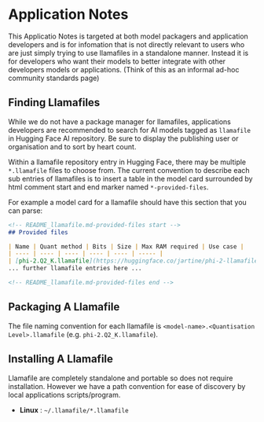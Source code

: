 # Application Notes

This Applicatio Notes is targeted at both model packagers and application developers and is for infomation that is not directly relevant to users who are just simply trying to use llamafiles in a standalone manner. Instead it is for developers who want their models to better integrate with other developers models or applications. (Think of this as an informal ad-hoc community standards page)

## Finding Llamafiles

While we do not have a package manager for llamafiles, applications developers are recommended
to search for AI models tagged as `llamafile` in Hugging Face AI repository.
Be sure to display the publishing user or organisation and to sort by heart count.

Within a llamafile repository entry in Hugging Face, there may be multiple `*.llamafile` files
to choose from. The current convention to describe each sub entries of llamafiles is to 
insert a table in the model card surrounded by html comment start and end marker named `*-provided-files`.

For example a model card for a llamafile should have this section that you can parse:

```markdown
<!-- README_llamafile.md-provided-files start -->
## Provided files

| Name | Quant method | Bits | Size | Max RAM required | Use case |
| ---- | ---- | ---- | ---- | ---- | ----- |
| [phi-2.Q2_K.llamafile](https://huggingface.co/jartine/phi-2-llamafile/blob/main/phi-2.Q2_K.llamafile) | Q2_K | 2 | 1.17 GB| 3.67 GB | smallest, significant quality loss - not recommended for most purposes |
... further llamafile entries here ...

<!-- README_llamafile.md-provided-files end -->
```

## Packaging A Llamafile

The file naming convention for each llamafile is `<model-name>.<Quantisation Level>.llamafile` (e.g. `phi-2.Q2_K.llamafile`).

## Installing A Llamafile

Llamafile are completely standalone and portable so does not require installation.
However we have a path convention for ease of discovery by local applications scripts/program.

- **Linux** : `~/.llamafile/*.llamafile`

<!-- TODO: Windows llamafile installation convention -->

<!-- TODO: Mac llamafile installation convention -->
